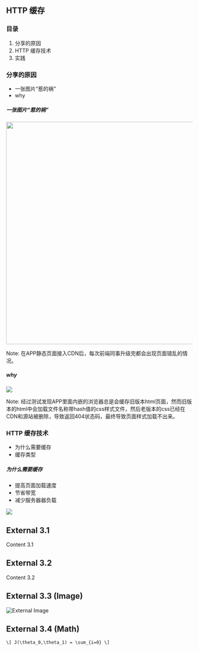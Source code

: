 ## HTTP 缓存



### 目录

1. 分享的原因
2. HTTP 缓存技术
3. 实践



### 分享的原因
    
- 一张图片“惹的祸”
- why


##### 一张图片“惹的祸”

<img  src="https://pic.cofu.ltd/picgo/202205292151169.JPG"  height="600">

Note: 在APP静态页面接入CDN后，每次前端同事升级完都会出现页面错乱的情况。


##### why

![](https://pic.cofu.ltd/picgo/202205292312839.png)

Note: 经过测试发现APP里面内嵌的浏览器总是会缓存旧版本html页面，然而旧版本的html中会加载文件名称带hash值的css样式文件，然后老版本的css已经在CDN和源站被删除，导致返回404状态码，最终导致页面样式加载不出来。



### HTTP 缓存技术

- 为什么需要缓存
- 缓存类型


##### 为什么需要缓存

- 提高页面加载速度
- 节省带宽
- 减少服务器器负载

![](https://pic.cofu.ltd/picgo/202205300004082.png)







## External 3.1

Content 3.1


## External 3.2

Content 3.2


## External 3.3 (Image)

![External Image](https://s3.amazonaws.com/static.slid.es/logo/v2/slides-symbol-512x512.png)


## External 3.4 (Math)

`\[ J(\theta_0,\theta_1) = \sum_{i=0} \]`
